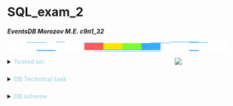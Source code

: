 # SQL_exam_2
 ***EventsDB Morozov M.E. с9п1_32***

<dev ><img src="resources/rainbow.gif" width="100%" height="25" margin = "200" align="center">
</dev>

<img src="https://octodex.github.com/images/daftpunktocat-thomas.gif" width="120" align="right">

<details><summary><b style="color:powderblue"> Tested on: </b></summary><p>

> Microsoft SQL Server 2019 (RTM) - 15.0.2000.5 (X64)   Sep 24 2019 13:48:23   Copyright (C) 2019 Microsoft Corporation  Express Edition (64-bit) on Windows 10 Pro 10.0 <X64> (Build 18362: )    
- **With Microsoft SQL Server versions less then 2017 may not work string_agg func which used to aggregate categories in one event**

</p></details>

### 
<details><summary><b style="color:powderblue"> DB Technical task </b></summary><p>

---

Для веб-проекта <mark>«Афиша событий»</mark> необходимо создать базу данных. В базе данных нужно хранить такую информацию:
 
- Категории событий 
    - спектакль 
    - концерт 
    - выставка 
    - цирк 
    - спорт 
    - семинары и тренинги 
    - кино 
    - юмор 
    - вечеринки 
    - детям 
    - другое 
    
- Событие 
    - название события 
    - дата проведения или диапазон дат 
    - страна проведения 
    - город проведения 
    - место проведения 
    - время проведения 
    - категория события 
    - описание события 
    - возрастные ограничения  
    - изображение для афиши события
    - максимальное количество билетов  
    - количество приобретенных билетов 
 
 - Клиенты  
    - ФИО клиента  
    - контактный email клиента  
    - дата рождения  
    - приобретенные клиентом билеты 
        - название события 
        - цена билета

- Архив событий.


> При проектировании базы данных обязательно используйте индексы. За отсутствие индексов или неправильное использование экзаменационная оценка может быть уменьшена. Продумайте систему безопасности.
- Обязательные требования к ней:
    - Пользователь с полным доступом ко всей информации 
    - Пользователь с правом только на чтение данных 
    - Пользователь с правом резервного копирования и восстановления данных 
    - Пользователь с правом создания и удаления пользователей. 

- С помощью представлений, хранимых процедур, пользовательских функций, триггеров реализуйте следующую функциональность: 
    - Отобразите все актуальные события на конкретную дату. Дата указывается в качестве параметра
    - Отобразите все актуальные события из конкретной категории. Категория указывается в качестве параметра 
    - Отобразите все актуальные события со стопроцентной продажей билетов 
    - Отобразите топ-3 самых популярных актуальных событий (по количеству приобретенных билетов) 
    - Отобразите топ-3 самых популярных категорий событий (по количеству всех приобретенных билетов). Архив событий учитывается 
    - Отобразите самое популярное событие в конкретном городе. Город указывается в качестве параметра 
    - Покажите информацию о самом активном клиенте (по количеству купленных билетов) 
    - Покажите информацию о самой непопулярной категории (по количеству событий). Архив событий учитывается. 
    - Отобразите топ-3 набирающих популярность событий (по количеству проданных билетов за 5 дней)   
    - Покажите все события, которые пройдут сегодня в указанное время. Время передаётся в качестве параметра  
    - Покажите название городов, в которых сегодня пройдут события  
    - При вставке нового клиента нужно проверять, нет ли его уже в базе данных. Если такой клиент есть, генерировать ошибку с описанием возникшей проблемы 
    - При вставке нового события нужно проверять, нет ли его уже в базе данных. Если такое событие есть, генерировать ошибку с описанием возникшей проблемы
    - При удалении прошедших событий необходимо их переносить в архив событий 
    - При попытке покупки билета проверять не достигнуто ли уже максимальное количество билетов. Если максимальное количество достигнуто, генерировать ошибку с информацией о возникшей проблеме 
    - При попытке покупки билета проверять возрастные ограничения. Если возрастное ограничение нарушено, генерировать ошибку с информацией о возникшей проблеме 
    - Настроить создание резервных копий с периодичностью раз в день.

---

</p></details>

### 
<details><summary><b style="color:powderblue"> DB scheme  </b></summary><p>

---

![Image of DB scheme](dbDesign.png "dbDesign.png")

---

</p></details>



